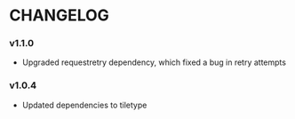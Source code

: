 # CHANGELOG

### v1.1.0

* Upgraded requestretry dependency, which fixed a bug in retry attempts

### v1.0.4

* Updated dependencies to tiletype
